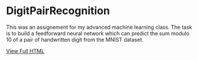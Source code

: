 # DigitPairRecognition

This was an assignement for my advanced machine learning class. The task is to build a feedforward neural network which can predict the sum modulo 10 of a pair of handwritten digit from the MNIST dataset.

[View Full HTML](https://htmlpreview.github.io/https://raw.githubusercontent.com/TimoBl/DigitPairRecognition/main/DigitPairRecognition.html)
